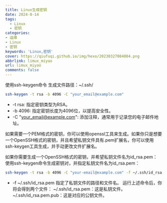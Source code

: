 ```yaml
---
title: Linux生成密钥
date: 2024-8-14
tags:
  - Linux
  - 密钥
categories: 
- 运维
- Linux
- 密钥
keywords: 'Linux,密钥'
cover: https://qiufuqi.github.io/img/hexo/20230327084004.png
abbrlink: limux_miyao
url: limux_miyao
comments: false
---
```


使用ssh-keygen命令 生成文件路径：~/.ssh/
``` bash
ssh-keygen -t rsa -b 4096 -C "your_email@example.com"
```
- -t rsa: 指定密钥类型为RSA。
- -b 4096: 指定密钥长度为4096位，以提高安全性。
- -C "your_email@example.com": 添加注释，通常用于记录您的电子邮件地址。

如果需要一个PEM格式的密钥，你可以使用openssl工具来生成。如果你只是想要一个OpenSSH格式的密钥，并且希望私钥文件具有.pem扩展名，你可以使用ssh-keygen工具生成，并手动更改文件扩展名。

如果你需要生成一个OpenSSH格式的密钥，并希望私钥文件名为id_rsa.pem：
使用ssh-keygen命令生成密钥对，并指定私钥文件名为id_rsa.pem：
``` bash
ssh-keygen -t rsa -b 4096 -C "your-email@example.com" -f ~/.ssh/id_rsa.pem
```
- -f ~/.ssh/id_rsa.pem 指定了私钥文件的路径和文件名。
运行上述命令后，你将会得到两个文件：
~/.ssh/id_rsa.pem：这是私钥文件。
~/.ssh/id_rsa.pem.pub：这是对应的公钥文件。